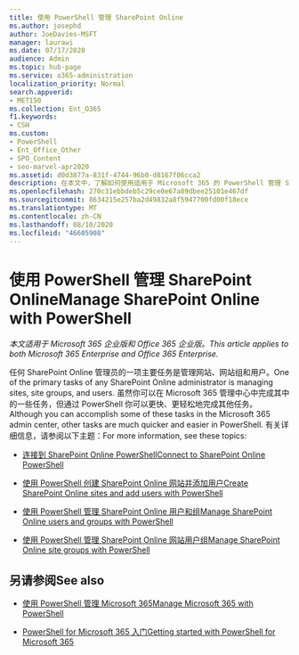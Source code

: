 ```yaml
---
title: 使用 PowerShell 管理 SharePoint Online
ms.author: josephd
author: JoeDavies-MSFT
manager: laurawi
ms.date: 07/17/2020
audience: Admin
ms.topic: hub-page
ms.service: o365-administration
localization_priority: Normal
search.appverid:
- MET150
ms.collection: Ent_O365
f1.keywords:
- CSH
ms.custom:
- PowerShell
- Ent_Office_Other
- SPO_Content
- seo-marvel-apr2020
ms.assetid: d0d3877a-831f-4744-96b0-d8167f06cca2
description: 在本文中，了解如何使用适用于 Microsoft 365 的 PowerShell 管理 SharePoint Online 用户、组和网站用户组。
ms.openlocfilehash: 270c31ebbdeb5c29ce0e67a89dbee25101e467df
ms.sourcegitcommit: 8634215e257ba2d49832a8f5947700fd00f18ece
ms.translationtype: MT
ms.contentlocale: zh-CN
ms.lasthandoff: 08/10/2020
ms.locfileid: "46605908"
---
```

# <a name="manage-sharepoint-online-with-powershell"></a><span data-ttu-id="95ac8-103">使用 PowerShell 管理 SharePoint Online</span><span class="sxs-lookup"><span data-stu-id="95ac8-103">Manage SharePoint Online with PowerShell</span></span>

<span data-ttu-id="95ac8-104">*本文适用于 Microsoft 365 企业版和 Office 365 企业版。*</span><span class="sxs-lookup"><span data-stu-id="95ac8-104">*This article applies to both Microsoft 365 Enterprise and Office 365 Enterprise.*</span></span>

<span data-ttu-id="95ac8-105">任何 SharePoint Online 管理员的一项主要任务是管理网站、网站组和用户。</span><span class="sxs-lookup"><span data-stu-id="95ac8-105">One of the primary tasks of any SharePoint Online administrator is managing sites, site groups, and users.</span></span> <span data-ttu-id="95ac8-106">虽然你可以在 Microsoft 365 管理中心中完成其中的一些任务，但通过 PowerShell 你可以更快、更轻松地完成其他任务。</span><span class="sxs-lookup"><span data-stu-id="95ac8-106">Although you can accomplish some of these tasks in the Microsoft 365 admin center, other tasks are much quicker and easier in PowerShell.</span></span> <span data-ttu-id="95ac8-107">有关详细信息，请参阅以下主题：</span><span class="sxs-lookup"><span data-stu-id="95ac8-107">For more information, see these topics:</span></span>

- [<span data-ttu-id="95ac8-108">连接到 SharePoint Online PowerShell</span><span class="sxs-lookup"><span data-stu-id="95ac8-108">Connect to SharePoint Online PowerShell</span></span>](https://docs.microsoft.com/powershell/sharepoint/sharepoint-online/connect-sharepoint-online?view=sharepoint-ps)
  
- [<span data-ttu-id="95ac8-109">使用 PowerShell 创建 SharePoint Online 网站并添加用户</span><span class="sxs-lookup"><span data-stu-id="95ac8-109">Create SharePoint Online sites and add users with PowerShell</span></span>](create-sharepoint-sites-and-add-users-with-powershell.md)
    
- [<span data-ttu-id="95ac8-110">使用 PowerShell 管理 SharePoint Online 用户和组</span><span class="sxs-lookup"><span data-stu-id="95ac8-110">Manage SharePoint Online users and groups with PowerShell</span></span>](manage-sharepoint-users-and-groups-with-powershell.md)
    
- [<span data-ttu-id="95ac8-111">使用 PowerShell 管理 SharePoint Online 网站用户组</span><span class="sxs-lookup"><span data-stu-id="95ac8-111">Manage SharePoint Online site groups with PowerShell</span></span>](manage-sharepoint-site-groups-with-powershell.md)
    
## <a name="see-also"></a><span data-ttu-id="95ac8-112">另请参阅</span><span class="sxs-lookup"><span data-stu-id="95ac8-112">See also</span></span>

- [<span data-ttu-id="95ac8-113">使用 PowerShell 管理 Microsoft 365</span><span class="sxs-lookup"><span data-stu-id="95ac8-113">Manage Microsoft 365 with PowerShell</span></span>](manage-office-365-with-office-365-powershell.md)

- [<span data-ttu-id="95ac8-114">PowerShell for Microsoft 365 入门</span><span class="sxs-lookup"><span data-stu-id="95ac8-114">Getting started with PowerShell for Microsoft 365</span></span>](getting-started-with-office-365-powershell.md)

